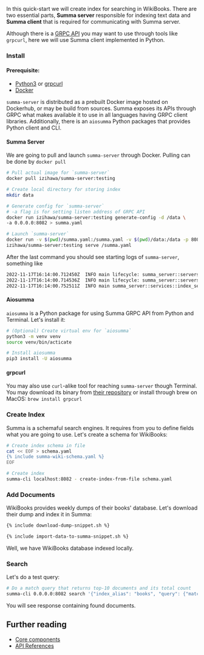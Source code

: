 In this quick-start we will create index for searching in WikiBooks. There are two essential parts, **Summa server** responsible for
indexing text data and **Summa client** that is required for communicating with Summa server. 

Although there is a [GRPC API](/summa/apis/grpc-api) you may want to use through tools like `grpcurl`, here we will use Summa client implemented in Python.

### Install <a name="setup"></a>

#### Prerequisite:
- [Python3](https://www.python.org/downloads/) or [grpcurl](https://github.com/fullstorydev/grpcurl)
- [Docker](https://www.docker.com/)

`summa-server` is distributed as a prebuilt Docker image hosted on Dockerhub, or may be build from sources. Summa exposes its APIs through GRPC what 
makes available it to use in all languages having GRPC client libraries. Additionally, there is an `aiosumma` Python packages
that provides Python client and CLI.

#### Summa Server
We are going to pull and launch `summa-server` through Docker. Pulling can be done by `docker pull`

```bash
# Pull actual image for `summa-server`
docker pull izihawa/summa-server:testing

# Create local directory for storing index
mkdir data

# Generate config for `summa-server`
# -a flag is for setting listen address of GRPC API
docker run izihawa/summa-server:testing generate-config -d /data \
-a 0.0.0.0:8082 > summa.yaml

# Launch `summa-server`
docker run -v $(pwd)/summa.yaml:/summa.yaml -v $(pwd)/data:/data -p 8082:8082 \
izihawa/summa-server:testing serve /summa.yaml
```

After the last command you should see starting logs of `summa-server`, something like
```bash
2022-11-17T16:14:00.712450Z  INFO main lifecycle: summa_server::servers::metrics: action="binded" endpoint="0.0.0.0:8084"
2022-11-17T16:14:00.714536Z  INFO main lifecycle: summa_server::servers::grpc: action="binded" endpoint="0.0.0.0:8082"
2022-11-17T16:14:00.752511Z  INFO main summa_server::services::index_service: action="index_holders" index_holders={}
```

#### Aiosumma
`aiosumma` is a Python package for using Summa GRPC API from Python and Terminal. Let's install it:

```bash
# (Optional) Create virtual env for `aiosumma`
python3 -m venv venv
source venv/bin/acticate

# Install aiosumma
pip3 install -U aiosumma
```

#### grpcurl

You may also use `curl`-alike tool for reaching `summa-server` though Terminal.
You may download its binary from [their repository](https://github.com/fullstorydev/grpcurl/releases) or install through
brew on MacOS: `brew install grpcurl`

### Create Index
Summa is a schemaful search engines. It requires from you to define fields what you are going to use. Let's create
a schema for WikiBooks:

```bash
# Create index schema in file
cat << EOF > schema.yaml
{% include summa-wiki-schema.yaml %}
EOF
```

```bash
# Create index
summa-cli localhost:8082 - create-index-from-file schema.yaml
```

### Add Documents <a name="fill"></a>
WikiBooks provides weekly dumps of their books' database. 
Let's download their dump and index it in Summa:

```bash
{% include download-dump-snippet.sh %}
```

```bash   
{% include import-data-to-summa-snippet.sh %}
```

Well, we have WikiBooks database indexed locally.

### Search <a name="query"></a>
Let's do a test query:

```bash
# Do a match query that returns top-10 documents and its total count
summa-cli 0.0.0.0:8082 search '{"index_alias": "books", "query": {"match": {"value": "astronomy"}}, "collectors": [{"top_docs": {"limit": 10}}, {"count": {}}]}'
```

You will see response containing found documents.

## Further reading
- [Core components](/summa/core)
- [API References](/summa/apis)